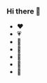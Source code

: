 ### Hi there 👋

<!--
**AlwaysReVaule/AlwaysReVaule** is a ✨ _special_ ✨ repository because its `README.md` (this file) appears on your GitHub profile.-->

- ❤️
- 💗
- 🧡 
- 💛
- 💚
- 💙
- 💜
